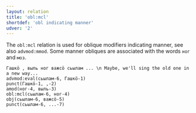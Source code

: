 ```yaml
---
layout: relation
title: 'obl:mcl'
shortdef: 'obl indicating manner'
udver: '2'
---
```


The `obl:mcl` relation is used for oblique modifiers indicating manner, see also `advmod:mmod`.
Some manner obliques are associated with the words `ног` and `моз`.

~~~ sdparse
Гашкӧ , выль ног важсӧ сьылам ... \n Maybe, we'll sing the old one in a new way...
advmod:eval(сьылам-6, Гашкӧ-1)
punct(Гашкӧ-1, ,-2)
amod(ног-4, выль-3)
obl:mcl(сьылам-6, ног-4)
obj(сьылам-6, важсӧ-5)
punct(сьылам-6, ...-7)

~~~

<!-- Interlanguage links updated Čt lis 12 09:43:27 CET 2020 -->
